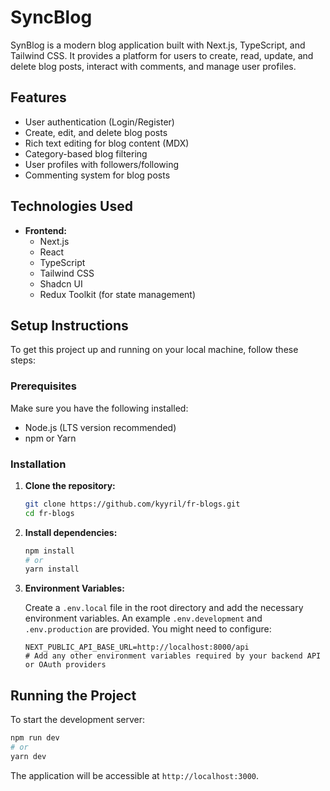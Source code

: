 # SyncBlog

SynBlog is a modern blog application built with Next.js, TypeScript, and Tailwind CSS. It provides a platform for users to create, read, update, and delete blog posts, interact with comments, and manage user profiles.

## Features

- User authentication (Login/Register)
- Create, edit, and delete blog posts
- Rich text editing for blog content (MDX)
- Category-based blog filtering
- User profiles with followers/following
- Commenting system for blog posts

## Technologies Used

- **Frontend:**
  - Next.js
  - React
  - TypeScript
  - Tailwind CSS
  - Shadcn UI
  - Redux Toolkit (for state management)

## Setup Instructions

To get this project up and running on your local machine, follow these steps:

### Prerequisites

Make sure you have the following installed:

- Node.js (LTS version recommended)
- npm or Yarn

### Installation

1. **Clone the repository:**

   ```bash
   git clone https://github.com/kyyril/fr-blogs.git
   cd fr-blogs
   ```

2. **Install dependencies:**

   ```bash
   npm install
   # or
   yarn install
   ```

3. **Environment Variables:**

   Create a `.env.local` file in the root directory and add the necessary environment variables. An example `.env.development` and `.env.production` are provided. You might need to configure:

   ```env
   NEXT_PUBLIC_API_BASE_URL=http://localhost:8000/api
   # Add any other environment variables required by your backend API or OAuth providers
   ```

## Running the Project

To start the development server:

```bash
npm run dev
# or
yarn dev
```

The application will be accessible at `http://localhost:3000`.
